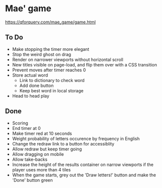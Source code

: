 # Mae' game

https://qforquery.com/mae_game/game.html

## To Do
- Make stopping the timer more elegant
- Stop the weird ghost on drag
- Render on narrower viewports without horizontal scroll
- New titles visible on page-load, and flip them over with a CSS transition
- Prevent moves after timer reaches 0
- Store actual word
    - Link to dictionary to check word
    - Add done button
    - Keep best word in local storage
- Head to head play 


## Done
- Scoring
- End timer at 0
- Make timer red at 10 seconds
- Weight probability of letters occurence by frequency in English
- Change the redraw link to a button for accessiblity 
- Allow redraw but keep timer going
- Allow dragging on mobile
- Allow take-backs
- Increase the height of the results container on narrow viewports if the player uses more than 4 tiles
- When the game starts, grey out the 'Draw letters!' button and make the 'Done' button green


